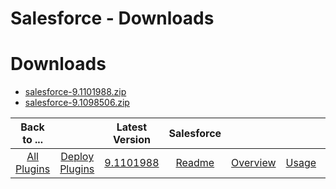 
Salesforce - Downloads
======================

# Downloads

- [salesforce-9.1101988.zip](https://raw.githubusercontent.com/UrbanCode/IBM-UCD-PLUGINS/main/files/SalesForce/salesforce-9.1101988.zip)
- [salesforce-9.1098506.zip](https://raw.githubusercontent.com/UrbanCode/IBM-UCD-PLUGINS/main/files/SalesForce/salesforce-9.1098506.zip)

|Back to ...||Latest Version|Salesforce ||||
| :---: | :---: | :---: | :---: | :---: | :---: | :---: |
|[All Plugins](../../index.md)|[Deploy Plugins](../README.md)|[9.1101988](https://raw.githubusercontent.com/UrbanCode/IBM-UCD-PLUGINS/main/files/SalesForce/salesforce-9.1101988.zip)|[Readme](README.md)|[Overview](overview.md)|[Usage](usage.md)|[Steps](steps.md)|
